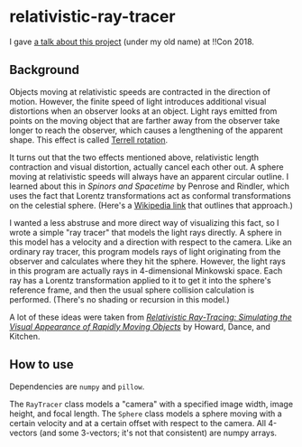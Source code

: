 # relativistic-ray-tracer

I gave [a talk about this project](https://bangbangcon.com/2018/recordings.html) (under my old name) at !!Con 2018.

## Background

Objects moving at relativistic speeds are contracted in the direction of motion.
However, the finite speed of light introduces additional visual distortions when an observer looks at an object.
Light rays emitted from points on the moving object that are farther away from the observer take longer to reach the observer, which causes a lengthening of the apparent shape.
This effect is called [Terrell rotation](https://en.wikipedia.org/wiki/Terrell_rotation).

It turns out that the two effects mentioned above, relativistic length contraction and visual distortion, actually cancel each other out.
A sphere moving at relativistic speeds will always have an apparent circular outline.
I learned about this in *Spinors and Spacetime* by Penrose and Rindler, which uses the fact that Lorentz transformations act as conformal transformations on the celestial sphere.
(Here's a [Wikipedia link](https://en.wikipedia.org/wiki/Lorentz_group#Relation_to_the_M.C3.B6bius_group) that outlines that approach.)

I wanted a less abstruse and more direct way of visualizing this fact, so I wrote a simple "ray tracer" that models the light rays directly.
A sphere in this model has a velocity and a direction with respect to the camera.
Like an ordinary ray tracer, this program models rays of light originating from the observer and calculates where they hit the sphere.
However, the light rays in this program are actually rays in 4-dimensional Minkowski space.
Each ray has a Lorentz transformation applied to it to get it into the sphere's reference frame, and then the usual sphere collision calculation is performed.
(There's no shading or recursion in this model.)

A lot of these ideas were taken from [_Relativistic Ray-Tracing: Simulating the Visual Appearance of Rapidly Moving Objects_](https://www.researchgate.net/publication/2574193_Relativistic_Ray-Tracing_Simulating_the_Visual_Appearance_of_Rapidly_Moving_Objects) by Howard, Dance, and Kitchen.

## How to use

Dependencies are `numpy` and `pillow`.

The `RayTracer` class models a "camera" with a specified image width, image height, and focal length. The `Sphere` class models a sphere moving with a certain velocity and at a certain offset with respect to the camera. All 4-vectors (and some 3-vectors; it's not that consistent) are numpy arrays.


